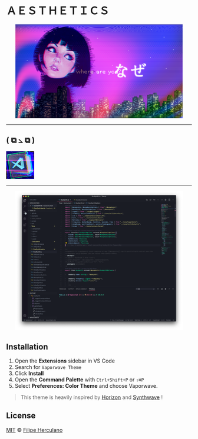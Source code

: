 # ＡＥＳＴＨＥＴＩＣＳ

<p align="center">
  <img alt="longlivevaporwave" src="vaporwaveisnotdead.png" width="90%">
</p>

---

## ( ⧉ ⦣ ⧉ )

<p align="left">
  <img alt="L O G O" src="logo.png" width="15%">
</p>

---

<p align="center">
  <img alt="preview" src="preview.png" width="90%">
</p>

## Installation

1. Open the **Extensions** sidebar in VS Code
2. Search for `Vaporwave Theme`
3. Click **Install**
4. Open the **Command Palette** with `Ctrl+Shift+P` or `⇧⌘P`
5. Select **Preferences: Color Theme** and choose Vaporwave.

> This theme is heavily inspired by [Horizon](https://github.com/jolaleye/horizon-theme-vscode) and [Synthwave](https://github.com/robb0wen/synthwave-vscode) !

## License

[MIT](LICENSE) © [Filipe Herculano](https://github.com/this-fifo)
